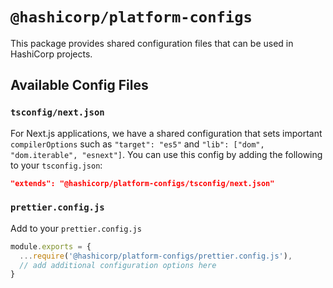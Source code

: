 # `@hashicorp/platform-configs`

This package provides shared configuration files that can be used in HashiCorp projects.

## Available Config Files

### `tsconfig/next.json`

For Next.js applications, we have a shared configuration that sets important `compilerOptions` such as `"target": "es5"` and `"lib": ["dom", "dom.iterable", "esnext"]`. You can use this config by adding the following to your `tsconfig.json`:

```json
"extends": "@hashicorp/platform-configs/tsconfig/next.json"
```

### `prettier.config.js`

Add to your `prettier.config.js`

```js
module.exports = {
  ...require('@hashicorp/platform-configs/prettier.config.js'),
  // add additional configuration options here
}
```

